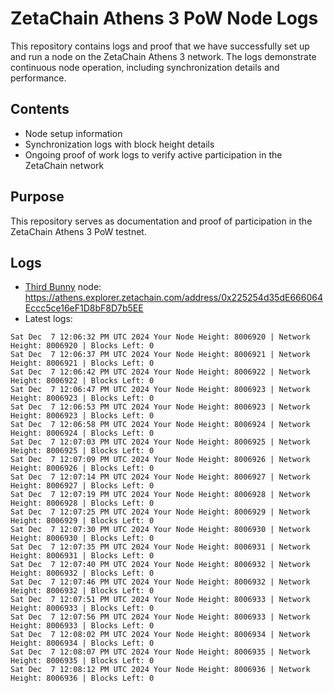 # ZetaChain Athens 3 PoW Node Logs
This repository contains logs and proof that we have successfully set up and run a node on the ZetaChain Athens 3 network. The logs demonstrate continuous node operation, including synchronization details and performance.

## Contents
- Node setup information
- Synchronization logs with block height details
- Ongoing proof of work logs to verify active participation in the ZetaChain network

## Purpose
This repository serves as documentation and proof of participation in the ZetaChain Athens 3 PoW testnet.

## Logs

- [Third Bunny](https://thirdbunny.xyz/) node: https://athens.explorer.zetachain.com/address/0x225254d35dE666064Eccc5ce16eF1D8bF8D7b5EE
- Latest logs:
```
Sat Dec  7 12:06:32 PM UTC 2024 Your Node Height: 8006920 | Network Height: 8006920 | Blocks Left: 0
Sat Dec  7 12:06:37 PM UTC 2024 Your Node Height: 8006921 | Network Height: 8006921 | Blocks Left: 0
Sat Dec  7 12:06:42 PM UTC 2024 Your Node Height: 8006922 | Network Height: 8006922 | Blocks Left: 0
Sat Dec  7 12:06:47 PM UTC 2024 Your Node Height: 8006923 | Network Height: 8006923 | Blocks Left: 0
Sat Dec  7 12:06:53 PM UTC 2024 Your Node Height: 8006923 | Network Height: 8006923 | Blocks Left: 0
Sat Dec  7 12:06:58 PM UTC 2024 Your Node Height: 8006924 | Network Height: 8006924 | Blocks Left: 0
Sat Dec  7 12:07:03 PM UTC 2024 Your Node Height: 8006925 | Network Height: 8006925 | Blocks Left: 0
Sat Dec  7 12:07:09 PM UTC 2024 Your Node Height: 8006926 | Network Height: 8006926 | Blocks Left: 0
Sat Dec  7 12:07:14 PM UTC 2024 Your Node Height: 8006927 | Network Height: 8006927 | Blocks Left: 0
Sat Dec  7 12:07:19 PM UTC 2024 Your Node Height: 8006928 | Network Height: 8006928 | Blocks Left: 0
Sat Dec  7 12:07:25 PM UTC 2024 Your Node Height: 8006929 | Network Height: 8006929 | Blocks Left: 0
Sat Dec  7 12:07:30 PM UTC 2024 Your Node Height: 8006930 | Network Height: 8006930 | Blocks Left: 0
Sat Dec  7 12:07:35 PM UTC 2024 Your Node Height: 8006931 | Network Height: 8006931 | Blocks Left: 0
Sat Dec  7 12:07:40 PM UTC 2024 Your Node Height: 8006932 | Network Height: 8006932 | Blocks Left: 0
Sat Dec  7 12:07:46 PM UTC 2024 Your Node Height: 8006932 | Network Height: 8006932 | Blocks Left: 0
Sat Dec  7 12:07:51 PM UTC 2024 Your Node Height: 8006933 | Network Height: 8006933 | Blocks Left: 0
Sat Dec  7 12:07:56 PM UTC 2024 Your Node Height: 8006933 | Network Height: 8006933 | Blocks Left: 0
Sat Dec  7 12:08:02 PM UTC 2024 Your Node Height: 8006934 | Network Height: 8006934 | Blocks Left: 0
Sat Dec  7 12:08:07 PM UTC 2024 Your Node Height: 8006935 | Network Height: 8006935 | Blocks Left: 0
Sat Dec  7 12:08:12 PM UTC 2024 Your Node Height: 8006936 | Network Height: 8006936 | Blocks Left: 0
```
